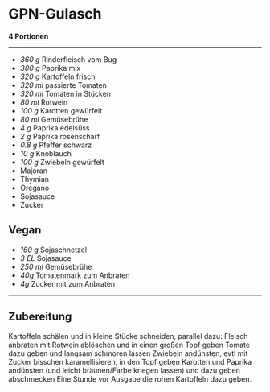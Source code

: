 # GPN-Gulasch

**4 Portionen**

---

- *360 g* Rinderfleisch vom Bug
- *300 g* Paprika mix
- *320 g* Kartoffeln frisch
- *320 ml* passierte Tomaten
- *320 ml* Tomaten in Stücken
- *80 ml* Rotwein
- *100 g* Karotten gewürfelt
- *80 ml* Gemüsebrühe
- *4 g* Paprika edelsüss
- *2 g* Paprika rosenscharf
- *0.8 g* Pfeffer schwarz
- *10 g* Knoblauch
- *100 g* Zwiebeln gewürfelt
- Majoran
- Thymian
- Oregano
- Sojasauce
- Zucker

## Vegan

- *160 g* Sojaschnetzel
- *3 EL* Sojasauce
- *250 ml* Gemüsebrühe
- *40g* Tomatenmark zum Anbraten
- *4g* Zucker mit zum Anbraten

---

## Zubereitung

Kartoffeln schälen und in kleine Stücke schneiden, parallel dazu:
Fleisch anbraten mit Rotwein ablöschen und in einen großen Topf geben
Tomate dazu geben und langsam schmoren lassen
Zwiebeln andünsten, evtl mit Zucker bisschen karamellisieren, in den Topf geben
Karotten und Paprika andünsten (und leicht bräunen/Farbe kriegen lassen) und dazu geben
abschmecken
Eine Stunde vor Ausgabe die rohen Kartoffeln dazu geben.
